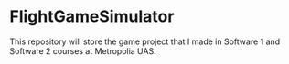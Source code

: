 # FlightGameSimulator
This repository will store the game project that I made in Software 1 and Software 2 courses at Metropolia UAS.
